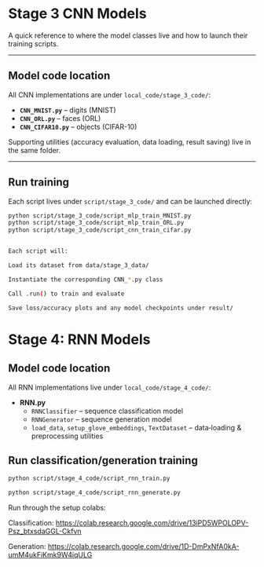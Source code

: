 # Stage 3 CNN Models

A quick reference to where the model classes live and how to launch their training scripts.

---

## Model code location

All CNN implementations are under `local_code/stage_3_code/`:

- **`CNN_MNIST.py`** – digits (MNIST)  
- **`CNN_ORL.py`** – faces (ORL)  
- **`CNN_CIFAR10.py`** – objects (CIFAR-10)  

Supporting utilities (accuracy evaluation, data loading, result saving) live in the same folder.

---

## Run training

Each script lives under `script/stage_3_code/` and can be launched directly:

  ```bash
  python script/stage_3_code/script_mlp_train_MNIST.py
  python script/stage_3_code/script_mlp_train_ORL.py
  python script/stage_3_code/script_cnn_train_cifar.py


Each script will:

Load its dataset from data/stage_3_data/

Instantiate the corresponding CNN_*.py class

Call .run() to train and evaluate

Save loss/accuracy plots and any model checkpoints under result/

```

# Stage 4: RNN Models

## Model code location
All RNN implementations live under `local_code/stage_4_code/`:

- **RNN.py**  
  - `RNNClassifier` – sequence classification model  
  - `RNNGenerator` – sequence generation model  
  - `load_data`, `setup_glove_embeddings`, `TextDataset` – data‐loading & preprocessing utilities  

## Run classification/generation training
```bash
python script/stage_4_code/script_rnn_train.py

python script/stage_4_code/script_rnn_generate.py

```

Run through the setup colabs:

Classification: https://colab.research.google.com/drive/13iPD5WPOLOPV-Psz_btxsdaGGL-Ckfvn

Generation: https://colab.research.google.com/drive/1D-DmPxNfA0kA-umM4ukFiKmk9W4iqULG


